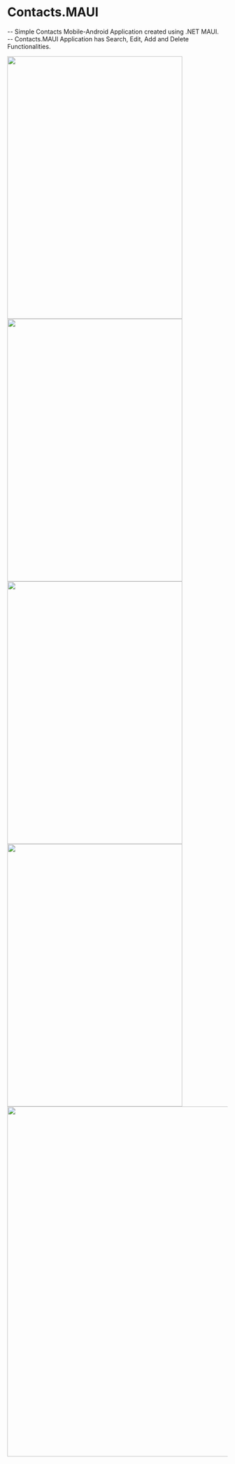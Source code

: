 # Contacts.MAUI
-- Simple Contacts Mobile-Android Application created using .NET MAUI.
<br/>
-- Contacts.MAUI Application has Search, Edit, Add and Delete Functionalities.

<img src="https://github.com/RuslanEyvazli/Contacts-Maui-Application/assets/49480215/1fab70f0-71ce-4600-9f14-9bc9e79c371a" width="400" height="600"/>
<img src="https://github.com/RuslanEyvazli/Contacts-Maui-Application/assets/49480215/b9e1e1fe-623d-4c7f-b92e-6ec6a4e6a548" width="400" height="600"/>
<img src="https://github.com/RuslanEyvazli/Contacts-Maui-Application/assets/49480215/275e9a00-a4a9-49c7-965c-87ab5d69e855" width="400" height="600"/>
<img src="https://github.com/RuslanEyvazli/Contacts-Maui-Application/assets/49480215/c8489af6-154b-484e-8a01-d0be4ae143bb" width="400" height="600"/>
<img src="https://github.com/RuslanEyvazli/Contacts-Maui-Application/assets/49480215/e9b93154-5324-4759-8334-baf4964d63f0" width="600" height="800"/>

